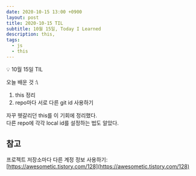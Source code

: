 ```yaml
---
date: 2020-10-15 13:00 +0900
layout: post
title: 2020-10-15 TIL
subtitle: 10월 15일, Today I Learned
description: this, 
tags:
  - js
  - this
---
```


<p class="callout">💡 10월 15일 TIL </p>

오늘 배운 것 :\
1. this 정리
2. repo마다 서로 다른 git id 사용하기

자꾸 헷갈리던 this를 이 기회에 정리했다.\
다른 repo에 각각 local id를 설정하는 법도 알았다.

## 참고

프로젝트 저장소마다 다른 계정 정보 사용하기:\
[https://awesometic.tistory.com/128](https://awesometic.tistory.com/128)

